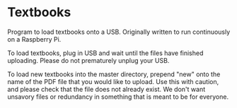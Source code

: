 # Textbooks
Program to load textbooks onto a USB. Originally written to run continuously on
a Raspberry Pi.

To load textbooks, plug in USB and wait until the files have finished uploading.
Please do not prematurely unplug your USB.

To load new textbooks into the master directory, prepend "new" onto the name of
the PDF file that you would like to upload. Use this with caution, and please
check that the file does not already exist. We don't want unsavory files or
redundancy in something that is meant to be for everyone.

